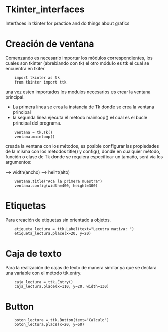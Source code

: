 # Tkinter_interfaces
Interfaces in tkinter for practice and do things about grafics


# Creación de ventana 

Comenzando es necesario importar los módulos correspondientes, los cuales son tkinter (abrebiando con tk) el otro módulo es ttk el cual se encuentra en tkiter  

```
    import tkinter as tk 
    from tkinter import ttk 
```

una vez esten importados los modulos necesarios es crear la ventana principal.
- La primera línea se crea la instancia de Tk donde se crea la ventana principal 
- la segunda linea ejecuta el método mainloop() el cual es el bucle principal del programa.

```
    ventana = tk.Tk()
    ventana.mainloop()

```

creada la ventana con los métodos, es posible configurar las propiedades de la misma con los métodos title() y config(), donde en cualquier método, función o clase de Tk donde se requiera especificar un tamaño, será vía los argumentos:

--> width(ancho)
--> heiht(alto)

```
    ventana.title("Aca la primera muestra")
    ventana.config(width=400, height=300)
```

# Etiquetas 

Para creación de etiquetas sin orientado a objetos.

```
    etiqueta_lectura = ttk.Label(text="Lecutra nativa: ")
    etiqueta_lectura.place(x=20, y=20)
```
# Caja de texto

Para la realización de cajas de texto de manera similar ya que se declara una variable con el método ttk.entry.

```
    caja_lectura = ttk.Entry()
    caja_lectura.place(x=110, y=20, width=130) 
```
# Button 

``` 
    boton_lectura = ttk.Button(text="Calculo")
    boton_lectura.place(x=20, y=60)  
```